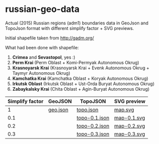 # russian-geo-data
Actual (2015) Russian regions (adm1) boundaries data in GeoJson and TopoJson format with different simplify factor + SVG previews.

Initial shapefile taken from http://gadm.org/

What had been done with shapefile:

1. **Crimea** and **Sevastopol**, yes :)
2. **Perm Krai** (Perm Oblast + Komi-Permyak Autonomous Okrug)
3. **Krasnoyarsk Krai** (Krasnoyarsk Krai + Evenk Autonomous Okrug + Taymyr Autonomous Okrug)
4. **Kamchatka Krai** (Kamchatka Oblast + Koryak Autonomous Okrug)
5. **Irkutsk Oblast** (Irkutsk Oblast + Ust-Orda Buryat Autonomous Okrug)
6. **Zabaykalsky Krai** (Chita Oblast + Agin-Buryat Autonomous Okrug)

| Simplify factor | GeoJSON              | TopoJSON                       | SVG preview                |
|-----------------|----------------------|--------------------------------|----------------------------|
| 1               | [geo.json](geo.json) | [topo.json](topo.json)         | [map.svg](map.svg)         |
| 0.1             |                      | [topo-0.1.json](topo-0.1.json) | [map-0.1.svg](map-0.1.svg) |
| 0.2             |                      | [topo-0.2.json](topo-0.2.json) | [map-0.2.svg](map-0.2.svg) |
| 0.3             |                      | [topo-0.3.json](topo-0.3.json) | [map-0.3.svg](map-0.3.svg) |
